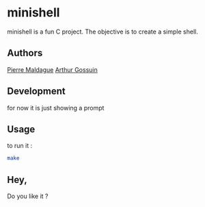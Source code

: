 # minishell
minishell is a fun C project.
The objective is to create a simple shell.

## Authors
[Pierre Maldague](https://github.com/pmaldagu)
[Arthur Gossuin](https://github.com/Artygo8)

## Development
for now it is just showing a prompt

## Usage
to run it :
 ```bash
make
 ```

## Hey,
Do you like it ?
